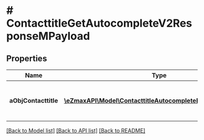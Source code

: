 # # ContacttitleGetAutocompleteV2ResponseMPayload

## Properties

Name | Type | Description | Notes
------------ | ------------- | ------------- | -------------
**aObjContacttitle** | [**\eZmaxAPI\Model\ContacttitleAutocompleteElementResponse[]**](ContacttitleAutocompleteElementResponse.md) | An array of Contacttitle autocomplete element response. |

[[Back to Model list]](../../README.md#models) [[Back to API list]](../../README.md#endpoints) [[Back to README]](../../README.md)
